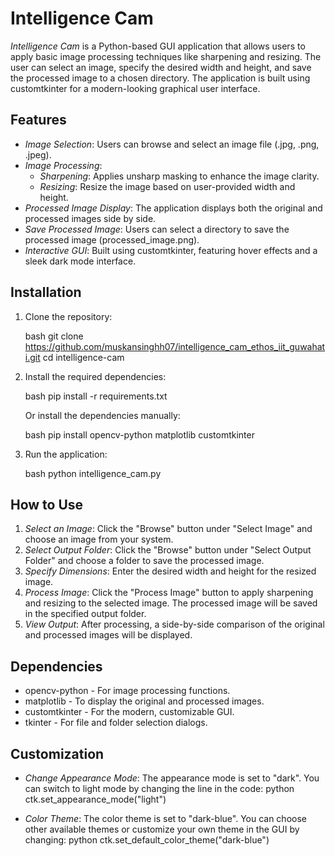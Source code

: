 # Intelligence Cam

*Intelligence Cam* is a Python-based GUI application that allows users to apply basic image processing techniques like sharpening and resizing. The user can select an image, specify the desired width and height, and save the processed image to a chosen directory. The application is built using customtkinter for a modern-looking graphical user interface.

## Features

- *Image Selection*: Users can browse and select an image file (.jpg, .png, .jpeg).
- *Image Processing*:
  - *Sharpening*: Applies unsharp masking to enhance the image clarity.
  - *Resizing*: Resize the image based on user-provided width and height.
- *Processed Image Display*: The application displays both the original and processed images side by side.
- *Save Processed Image*: Users can select a directory to save the processed image (processed_image.png).
- *Interactive GUI*: Built using customtkinter, featuring hover effects and a sleek dark mode interface.

## Installation

1. Clone the repository:

   bash
   git clone https://github.com/muskansinghh07/intelligence_cam_ethos_iit_guwahati.git
   cd intelligence-cam
   

2. Install the required dependencies:

   bash
   pip install -r requirements.txt
   

   Or install the dependencies manually:

   bash
   pip install opencv-python matplotlib customtkinter
   

3. Run the application:

   bash
   python intelligence_cam.py
   

## How to Use

1. *Select an Image*: Click the "Browse" button under "Select Image" and choose an image from your system.
2. *Select Output Folder*: Click the "Browse" button under "Select Output Folder" and choose a folder to save the processed image.
3. *Specify Dimensions*: Enter the desired width and height for the resized image.
4. *Process Image*: Click the "Process Image" button to apply sharpening and resizing to the selected image. The processed image will be saved in the specified output folder.
5. *View Output*: After processing, a side-by-side comparison of the original and processed images will be displayed.

## Dependencies

- opencv-python - For image processing functions.
- matplotlib - To display the original and processed images.
- customtkinter - For the modern, customizable GUI.
- tkinter - For file and folder selection dialogs.

## Customization

- *Change Appearance Mode*: The appearance mode is set to "dark". You can switch to light mode by changing the line in the code:
  python
  ctk.set_appearance_mode("light")
  

- *Color Theme*: The color theme is set to "dark-blue". You can choose other available themes or customize your own theme in the GUI by changing:
  python
  ctk.set_default_color_theme("dark-blue")
